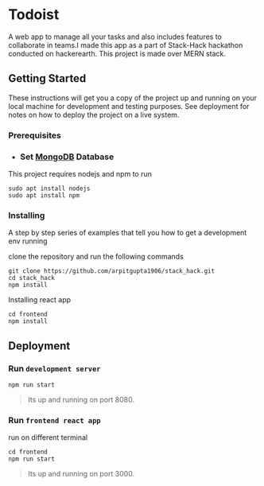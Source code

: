 # Todoist

A web app to manage all your tasks and also includes features to collaborate in teams.I made this app as a part of Stack-Hack hackathon conducted on hackerearth.
This project is made over MERN stack.

## Getting Started

These instructions will get you a copy of the project up and running on your local machine for development and testing purposes. See deployment for notes on how to deploy the project on a live system.

### Prerequisites

* ### Set [MongoDB](https://docs.mongodb.com/manual/installation/) Database

This project requires nodejs and npm to run

```
sudo apt install nodejs
sudo apt install npm
```

### Installing

A step by step series of examples that tell you how to get a development env running

clone the repository and run the following commands

```
git clone https://github.com/arpitgupta1906/stack_hack.git
cd stack_hack
npm install
```

Installing react app

```
cd frontend
npm install
```


## Deployment

### Run `development server`
```
npm run start
```
> Its up and running on port 8080.

### Run `frontend react app`

run on different terminal

```
cd frontend
npm run start
```

> Its up and running on port 3000.
